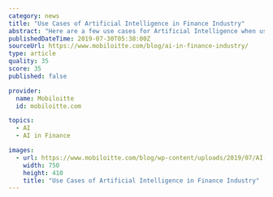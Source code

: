 ```yaml
---
category: news
title: "Use Cases of Artificial Intelligence in Finance Industry"
abstract: "Here are a few use cases for Artificial Intelligence when used in the finance industry. Just a few years ago, If someone wanted to check the bank balance of the account, they have to follow a lengthy process to check that. With the introduction of mobile ..."
publishedDateTime: 2019-07-30T05:38:00Z
sourceUrl: https://www.mobiloitte.com/blog/ai-in-finance-industry/
type: article
quality: 35
score: 35
published: false

provider:
  name: Mobiloitte
  id: mobiloitte.com

topics:
  - AI
  - AI in Finance

images:
  - url: https://www.mobiloitte.com/blog/wp-content/uploads/2019/07/AI-in-Finance.png
    width: 750
    height: 410
    title: "Use Cases of Artificial Intelligence in Finance Industry"
---
```

